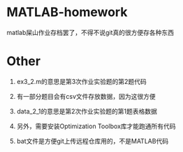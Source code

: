 # MATLAB-homework
matlab屎山作业存档罢了，不得不说git真的很方便存各种东西

# Other

1. ex3_2.m的意思是第3次作业实验题的第2题代码

2. 有一部分题目会有csv文件存放数据，因为这很方便

3. data_2_1的意思是第2次作业实验题的第1题表格数据

4. 另外，需要安装Optimization Toolbox库才能跑通所有代码

5. bat文件是方便git上传远程仓库用的，不是MATLAB代码
